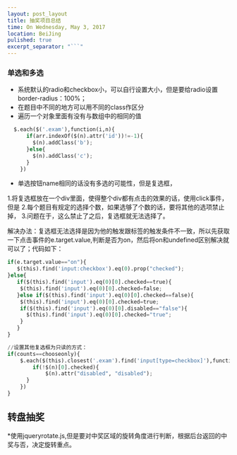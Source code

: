 ```yaml
---
layout: post_layout
title: 抽奖项目总结
time: On Wednesday, May 3, 2017
location: BeiJing
pulished: true
excerpt_separator: "```"
---
```



### 单选和多选
* 系统默认的radio和checkbox小，可以自行设置大小，但是要给radio设置border-radius：100%；
* 在题目中不同的地方可以用不同的class作区分
* 遍历一个对象里面有没有与数组中的相同的值

```python
  $.each($('.exam'),function(i,n){
      if(arr.indexOf($(n).attr('id'))!=-1){
        $(n).addClass('b');
      }else{
        $(n).addClass('c');
      }
    })
```
* 单选按钮name相同的话没有多选的可能性，但是复选框，

 1.将复选框放在一个div里面，使得整个div都有点击的效果的话，使用click事件，但是
 2.每个题目有规定的选择个数，如果选够了个数的话，要将其他的选项禁止掉，
 3.问题在于，这么禁止了之后，复选框就无法选择了。
 
 解决办法：复选框无法选择是因为他的触发跟标签的触发条件不一致，所以先获取一下点击事件的e.target.value,判断是否为on，然后将on和undefined区别解决就可以了；代码如下：

```python
if(e.target.value=="on"){
   $(this).find('input:checkbox').eq(0).prop("checked");
}else{
   if($(this).find('input').eq(0)[0].checked==true){
    $(this).find('input').eq(0)[0].checked=false;
   }else if($(this).find('input').eq(0)[0].checked==false){
    $(this).find('input').eq(0)[0].checked=true;
    if($(this).find('input').eq(0)[0].disabled=="false"){
      $(this).find('input').eq(0)[0].checked="true";
    }
   }
}

//设置其他复选框为只读的方式：
if(counts==chooseonly){
    $.each($(this).closest('.exam').find('input[type=checkbox]'),function(i,n){
        if(!$(n)[0].checked){
            $(n).attr("disabled", "disabled");
      }
    })
}

```

## 转盘抽奖
*使用jqueryrotate.js,但是要对中奖区域的旋转角度进行判断，根据后台返回的中奖与否，决定旋转重点。
